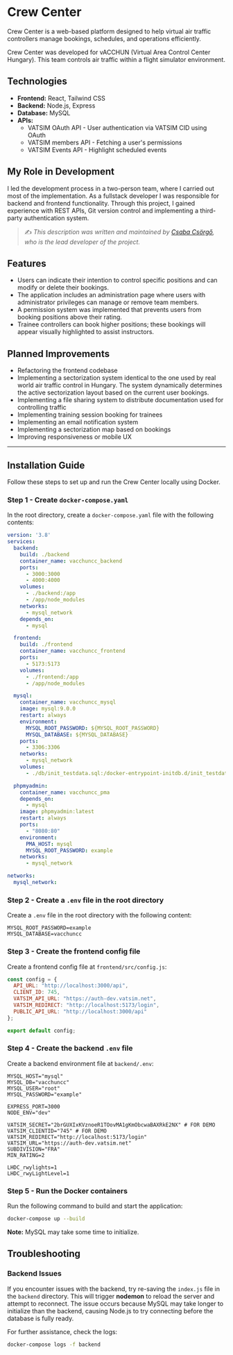 # Crew Center

Crew Center is a web-based platform designed to help virtual air traffic controllers manage bookings, schedules, and operations efficiently.

Crew Center was developed for vACCHUN (Virtual Area Control Center Hungary). This team controls air traffic within a flight simulator environment.

## Technologies
- **Frontend:** React, Tailwind CSS  
- **Backend:** Node.js, Express  
- **Database:** MySQL  
- **APIs:**
  - VATSIM OAuth API - User authentication via VATSIM CID using OAuth  
  - VATSIM members API - Fetching a user's permissions  
  - VATSIM Events API - Highlight scheduled events  

## My Role in Development
I led the development process in a two-person team, where I carried out most of the implementation. As a fullstack developer I was responsible for backend and frontend functionality. Through this project, I gained experience with REST APIs, Git version control and implementing a third-party authentication system.

> ✍️ *This description was written and maintained by [Csaba Csörgő](https://github.com/Csaba44), who is the lead developer of the project.*

## Features
- Users can indicate their intention to control specific positions and can modify or delete their bookings.  
- The application includes an administration page where users with administrator privileges can manage or remove team members.  
- A permission system was implemented that prevents users from booking positions above their rating.  
- Trainee controllers can book higher positions; these bookings will appear visually highlighted to assist instructors.  

## Planned Improvements
- Refactoring the frontend codebase
- Implementing a sectorization system identical to the one used by real world air traffic control in Hungary. The system dynamically determines the active sectorization layout based on the current user bookings.  
- Implementing a file sharing system to distribute documentation used for controlling traffic  
- Implementing training session booking for trainees  
- Implementing an email notification system  
- Implementing a sectorization map based on bookings  
- Improving responsiveness or mobile UX  

---

## Installation Guide

Follow these steps to set up and run the Crew Center locally using Docker.

### Step 1 - Create `docker-compose.yaml`
In the root directory, create a `docker-compose.yaml` file with the following contents:
```yaml
version: '3.8'
services:
  backend:
    build: ./backend
    container_name: vacchuncc_backend
    ports:
      - 3000:3000
      - 4000:4000
    volumes:
      - ./backend:/app
      - /app/node_modules
    networks:
      - mysql_network
    depends_on:
      - mysql

  frontend:
    build: ./frontend
    container_name: vacchuncc_frontend
    ports:
      - 5173:5173
    volumes:
      - ./frontend:/app
      - /app/node_modules

  mysql:
    container_name: vacchuncc_mysql
    image: mysql:9.0.0
    restart: always
    environment:
      MYSQL_ROOT_PASSWORD: ${MYSQL_ROOT_PASSWORD}
      MYSQL_DATABASE: ${MYSQL_DATABASE}
    ports:
      - 3306:3306
    networks:
      - mysql_network
    volumes:
      - ./db/init_testdata.sql:/docker-entrypoint-initdb.d/init_testdata.sql

  phpmyadmin:
    container_name: vacchuncc_pma
    depends_on:
      - mysql
    image: phpmyadmin:latest
    restart: always
    ports:
      - "8080:80"
    environment:
      PMA_HOST: mysql
      MYSQL_ROOT_PASSWORD: example
    networks:
      - mysql_network

networks:
  mysql_network:
```

### Step 2 - Create a `.env` file in the root directory
Create a `.env` file in the root directory with the following content:
```env
MYSQL_ROOT_PASSWORD=example
MYSQL_DATABASE=vacchuncc
```

### Step 3 - Create the frontend config file
Create a frontend config file at `frontend/src/config.js`:
```js
const config = {
  API_URL: "http://localhost:3000/api",
  CLIENT_ID: 745,
  VATSIM_API_URL: "https://auth-dev.vatsim.net",
  VATSIM_REDIRECT: "http://localhost:5173/login",
  PUBLIC_API_URL: "http://localhost:3000/api"
};

export default config;
```

### Step 4 - Create the backend `.env` file
Create a backend environment file at `backend/.env`:
```env
MYSQL_HOST="mysql"
MYSQL_DB="vacchuncc"
MYSQL_USER="root"
MYSQL_PASSWORD="example"

EXPRESS_PORT=3000
NODE_ENV="dev"

VATSIM_SECRET="2brGUXIxKVznoeR1TOovMA1gKmObcwaBAXRkE2NX" # FOR DEMO
VATSIM_CLIENTID="745" # FOR DEMO
VATSIM_REDIRECT="http://localhost:5173/login"
VATSIM_URL="https://auth-dev.vatsim.net"
SUBDIVISION="FRA"
MIN_RATING=2

LHDC_rwylights=1
LHDC_rwyLightLevel=1
```

### Step 5 - Run the Docker containers
Run the following command to build and start the application:
```sh
docker-compose up --build
```
**Note:** MySQL may take some time to initialize.

## Troubleshooting

### Backend Issues
If you encounter issues with the backend, try re-saving the `index.js` file in the `backend` directory. This will trigger **nodemon** to reload the server and attempt to reconnect. The issue occurs because MySQL may take longer to initialize than the backend, causing Node.js to try connecting before the database is fully ready.

For further assistance, check the logs:
```sh
docker-compose logs -f backend
```
